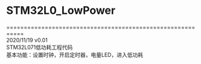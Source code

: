 # STM32L0_LowPower
===========================================================    
2020/11/19 v0.01  
STM32L071低功耗工程代码   
基本功能：设置时钟，开启定时器，电量LED，进入低功耗
